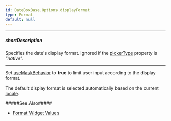```yaml
---
id: DateBoxBase.Options.displayFormat
type: Format
default: null
---
```

---
##### shortDescription
Specifies the date's display format. Ignored if the [pickerType](/Documentation/ApiReference/UI_Components/dx{WidgetName}/Configuration/#pickerType) property is *"native"*.

---
Set [useMaskBehavior](/Documentation/ApiReference/UI_Components/dx{WidgetName}/Configuration/#useMaskBehavior) to **true** to limit user input according to the display format.

The default display format is selected automatically based on the current [locale](/Documentation/ApiReference/Common/utils/localization/#locale).


#####See Also#####
- [Format Widget Values](/Documentation/Guide/Common/Value_Formatting/#Format_UI_Component_Values)
